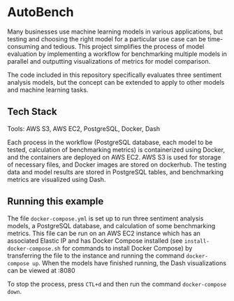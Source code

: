 # AutoBench
Many businesses use machine learning models in various applications, but testing and choosing the right model for a particular use case can be time-consuming and tedious. This project simplifies the process of model evaluation by implementing a workflow for benchmarking multiple models in parallel and outputting visualizations of metrics for model comparison.

The code included in this repository specifically evaluates three sentiment analysis models, but the concept can be extended to apply to other models and machine learning tasks.

## Tech Stack
Tools: AWS S3, AWS EC2, PostgreSQL, Docker, Dash

Each process in the workflow (PostgreSQL database, each model to be tested, calculation of benchmarking metrics) is containerized using Docker, and the containers are deployed on AWS EC2. AWS S3 is used for storage of necessary files, and Docker images are stored on dockerhub. The testing data and model results are stored in PostgreSQL tables, and benchmarking metrics are visualized using Dash.

## Running this example
The file `docker-compose.yml` is set up to run three sentiment analysis models, a PostgreSQL database, and calculation of some benchmarking metrics. This file can be run on an AWS EC2 instance which has an associated Elastic IP and has Docker Compose installed (see `install-docker-compose.sh` for commands to install Docker Compose) by transferring the file to the instance and running the command `docker-compose up`. When the models have finished running, the Dash visualizations can be viewed at <INSTANCE ELASTIC IP>:8080

To stop the process, press `CTL+d` and then run the command `docker-compose down`.
